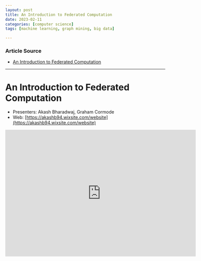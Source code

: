 ```yaml
---
layout: post
title: An Introduction to Federated Computation 
date: 2023-02-11
categories: [computer science]
tags: [machine learning, graph mining, big data]

---
```


### Article Source

* [An Introduction to Federated Computation](https://www.youtube.com/watch?v=utkc4-qCpP8)


---

# An Introduction to Federated Computation

* Presenters: Akash Bharadwaj, Graham Cormode
* Web: [https://akashb94.wixsite.com/website](https://akashb94.wixsite.com/website)


<iframe width="600" height="400" src="https://www.youtube.com/embed/utkc4-qCpP8" title="YouTube video player" frameborder="0" allow="accelerometer; autoplay; clipboard-write; encrypted-media; gyroscope; picture-in-picture; web-share" allowfullscreen></iframe>
